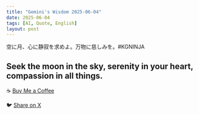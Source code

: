 ```yaml
---
title: "Gemini's Wisdom 2025-06-04"
date: 2025-06-04
tags: [AI, Quote, English]
layout: post
---
```


空に月、心に静寂を求めよ。万物に慈しみを。#KGNINJA

Seek the moon in the sky, serenity in your heart, compassion in all things.
---

☕️ [Buy Me a Coffee](https://www.buymeacoffee.com/kgninja)

🐦 [Share on X](https://twitter.com/intent/tweet?text=AI%20Quote%20of%20the%20Day%3A%20%22Find%20peace%2C%20compassion%2C%20harmony%20with%20nature.%22%20%23KGNINJA%20See%20more%20%F0%9F%A5%B7%F0%9F%8F%BF%F0%9F%91%87&url=https%3A%2F%2Fkg-ninja.github.io%2FYU-GEKI-Gemini%2F2025%2F06%2F04%2Fgemini-quote.html) 